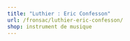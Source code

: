 ```yaml
---
title: "Luthier : Eric Confesson"
url: /fronsac/luthier-eric-confesson/
shop: instrument de musique
---
```

